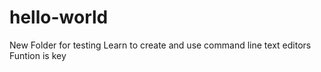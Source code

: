 # hello-world
New Folder for testing
Learn to create and use command line text editors
Funtion is key
